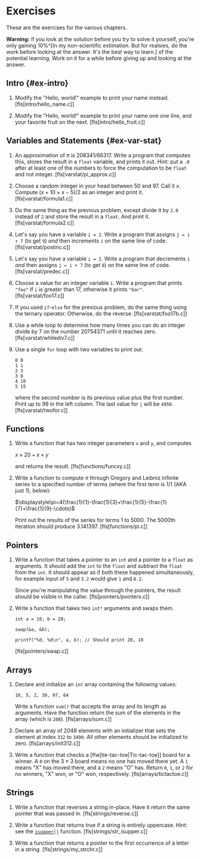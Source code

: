 <!-- Beej's guide to C

# vim: ts=4:sw=4:nosi:et:tw=72
-->

# Exercises

These are the exercises for the various chapters.

**Warning:** if you look at the solution before you try to solve it
yourself, you're only gaining 10%^[In my non-scientific estimation. But
for realsies, do the work before looking at the answer. It's the best
way to learn.] of the potential learning. Work on it for a while before
giving up and looking at the answer.

## Intro {#ex-intro}

1. Modify the "Hello, world!" example to print your name instead.
   [fls[intro/hello_name.c]]

1. Modify the "Hello, world!" example to print your name one one line,
   and your favorite fruit on the next. [fls[intro/hello_fruit.c]]

## Variables and Statements {#ex-var-stat}

1. An approximation of $\pi$ is $208341 / 66317$. Write a program that
   computes this, stores the result in a `float` variable, and prints it
   out. Hint: put a `.0` after at least one of the numbers to force the
   computation to be `float` and not integer. [fls[varstat/pi_approx.c]]

1. Choose a random integer in your head between 50 and 97. Call it $x$.
   Compute $(x+10\times x-5)/2$ as an integer and print it.
   [fls[varstat/formula1.c]]

1. Do the same thing as the previous problem, except divide it by `2.0`
   instead of `2` and store the result in a `float`. And print it.
   [fls[varstat/formula2.c]]

1. Let's say you have a variable `i = 2`. Write a program that assigns
   `j = i + 7` (to get `9`) _and_ then increments `i` on the same line
   of code. [fls[varstat/postinc.c]]

1. Let's say you have a variable `i = 2`. Write a program that
   decrements `i` _and_ then assigns `j = i + 7` (to get `8`) on the
   same line of code. [fls[varstat/predec.c]]

1. Choose a value for an integer variable `i`. Write a program that
   prints `"foo"` if `i` is greater than 17, otherwise it prints
   `"bar"`. [fls[varstat/foo17.c]]

1. If you used `if`-`else` for the previous problem, do the same thing
   using the ternary operator. Otherwise, do the reverse.
   [fls[varstat/foo17b.c]]

1. Use a while loop to determine how many times you can do an integer
   divide by $7$ on the number $20754371$ until it reaches zero.
   [fls[varstat/whilediv7.c]]

1. Use a single `for` loop with two variables to print out:
   ```
   0 0
   1 1
   2 3
   3 6
   4 10
   5 15
   ```
   where the second number is its previous value plus the first number.
   Print up to 99 in the left column. The last value for `j` will be
   `4950`. [fls[varstat/twofor.c]]

## Functions

1. Write a function that has two integer parameters `x` and `y`, and
   computes

   $x\times20+x\times y$

   and returns the result. [fls[functions/funcxy.c]]

1. Write a function to compute $\pi$ through Gregory and Leibniz
   infinite series to a specified number of terms (where the first term
   is $1/1$ (AKA just $1$), below):

   $\displaystyle\pi=4(\frac{1}{1}-\frac{1}{3}+\frac{1}{5}-\frac{1}{7}+\frac{1}{9}-\cdots)$

   Print out the results of the series for terms 1 to 5000. The 5000th
   iteration should produce $3.141397$. [fls[functions/pi.c]]

## Pointers

1. Write a function that takes a pointer to an `int` and a pointer to a
   `float` as arguments. It should add the `int` to the `float` and
   subtract the `float` from the `int`. It should appear as if both
   these happened simultaneously, for example input of `5` and `3.2`
   would give `1` and `8.2`.
   
   Since you're manipulating the value through the pointers, the result
   should be visible in the caller. [fls[pointers/pointers.c]]

1. Write a function that takes two `int*` arguments and swaps them.

   ``` {.c}
   int a = 10, b = 20;

   swap(&a, &b);

   printf("%d, %d\n", a, b); // Should print 20, 10
   ```

   [fls[pointers/swap.c]]

## Arrays

1. Declare and initialize an `int` array containing the following
   values:

   ``` {.default}
   10, 5, 2, 30, 97, 64
   ```

   Write a function `sum()` that accepts the array and its length as
   arguments. Have the function return the sum of the elements in the
   array (which is `208`). [fls[arrays/sum.c]]

1. Declare an array of 2048 elements with an initializer that sets the
   element at index `312` to `3490`. All other elements should be
   initialized to zero. [fls[arrays/init312.c]]

1. Write a function that checks a [flw[tie-tac-toe|Tic-tac-toe]] board
   for a winner. A `0` on the $3\times3$ board means no one has moved
   there yet. A `1` means "X" has moved there, and a `2` means "O" has.
   Return `0`, `1`, or `2` for no winners, "X" won, or "O" won,
   respectively. [fls[arrays/tictactoe.c]]

## Strings

1. Write a function that reverses a string in-place. Have it return the
   same pointer that was passed in. [fls[strings/reverse.c]]

1. Write a function that returns true if a string is entirely uppercase.
   Hint: see the [`isupper()`](#man-isupper) function.
   [fls[strings/str_isupper.c]]

1. Write a function that returns a pointer to the first occurrence of a
   letter in a string.  [fls[strings/my_strchr.c]]

<!--
1. Write a function that returns the $+$ answer from the quadratic
   formula for a given `a`, `b`, and `c`.

   $\displaystyle\frac{-b+\sqrt{4ac}}{2a}$

   You can get a square root by including `<math.h>` and calling
   `sqrt(4*a*c)`. If you're on a Unix-like system, you might have to add
   `-lm` to the end of your command line to link to the math library.
   [fls[functions/]]
-->
